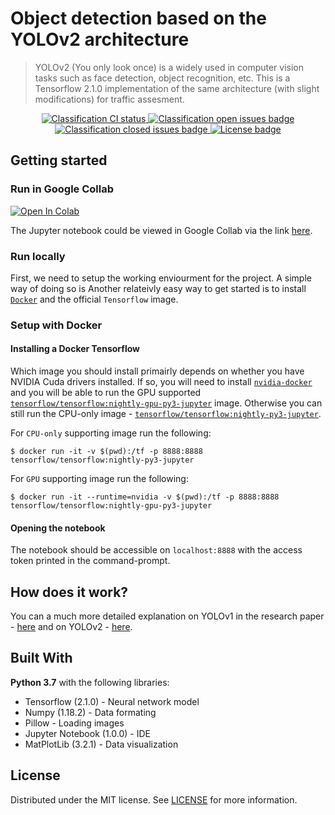 # Object detection based on the YOLOv2 architecture
> YOLOv2 (You only look once) is a widely used in computer vision tasks such as face detection, object recognition, etc. This is a Tensorflow 2.1.0 implementation of the same architecture (with slight modifications) for traffic assesment. 

<p align="center">
<a href="https://github.com/braind3d/traffic-brain/actions?query=workflow%3A%22Classification+CI%22">
<img src="https://img.shields.io/github/workflow/status/braind3d/traffic-brain/Classification CI?style=flat-square" alt="Classification CI status">
</a>

<a href="https://github.com/braind3d/traffic-brain/issues?q=is%3Aopen+is%3Aissue+label%3Aclassification">
<img src="https://img.shields.io/github/issues-raw/braind3d/traffic-brain/classification?label=open%20issues&style=flat-square" alt="Classification open issues badge">
</a>

<a href="https://github.com/braind3d/traffic-brain/issues?q=is%3Aissue+label%3Aclassification+is%3Aclosed">
<img src="https://img.shields.io/github/issues-closed-raw/braind3d/traffic-brain/classification?label=closed%20issues&style=flat-square" alt="Classification closed issues badge">
</a>

<a href="LICENSE">
<img src="https://img.shields.io/github/license/braind3d/traffic-brain?style=flat-square" alt="License badge">
</a>
</p>

## Getting started
<!-- ### Test the deployed model
If you only want to test the predictions  -->
### Run in Google Collab
[![Open In Colab](https://colab.research.google.com/assets/colab-badge.svg)](https://colab.research.google.com/github/braind3d/traffic-brain/blob/master/classification/YOLO_Traffic_classification.ipynb)

The Jupyter notebook could be viewed in Google Collab via the link [here](https://colab.research.google.com/github/braind3d/traffic-brain/blob/master/classification/YOLO_Traffic_classification.ipynb).

### Run locally
First, we need to setup the working enviourment for the project. A simple way of doing so is  Another relateivly easy way to get started is to install [`Docker`](https://docs.docker.com/install/linux/docker-ce/ubuntu/) and the official `Tensorflow` image.

### Setup with Docker

#### Installing a Docker Tensorflow 
Which image you should install primairly depends on whether you have NVIDIA Cuda drivers installed. If so, you will need to install [`nvidia-docker`](https://www.tensorflow.org/install/docker#gpu_support) and you will be able to run the GPU supported [`tensorflow/tensorflow:nightly-gpu-py3-jupyter`](https://hub.docker.com/r/tensorflow/tensorflow/tags?page=1&name=nightly-gpu-py3-jupyter) image. Otherwise you can still run the CPU-only image - [`tensorflow/tensorflow:nightly-py3-jupyter`](https://hub.docker.com/r/tensorflow/tensorflow/tags?page=1&name=nightly-py3-jupyter).

For `CPU-only` supporting image run the following:
``` 
$ docker run -it -v $(pwd):/tf -p 8888:8888 tensorflow/tensorflow:nightly-py3-jupyter
```

For `GPU` supporting image run the following:
```
$ docker run -it --runtime=nvidia -v $(pwd):/tf -p 8888:8888 tensorflow/tensorflow:nightly-gpu-py3-jupyter
```

#### Opening the notebook
The notebook should be accessible on `localhost:8888` with the access token printed in the command-prompt.

## How does it work?
You can a much more detailed explanation on YOLOv1 in the research paper - [here](paper/yolov1.pdf) and on YOLOv2 - [here](paper/yolov2.pdf).

## Built With
**Python 3.7** with the following libraries:
- Tensorflow (2.1.0) - Neural network model
- Numpy (1.18.2) - Data formating
- Pillow - Loading images
- Jupyter Notebook (1.0.0) - IDE
- MatPlotLib (3.2.1) - Data visualization

## License
Distributed under the MIT license. See [LICENSE](../LICENSE) for more information.